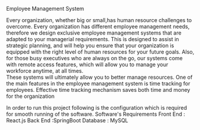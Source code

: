 Employee Management System

 Every  organization, whether big or small,has human resource challenges to overcome.
 Every organization has different employee management needs, therefore we design exclusive employee management systems that are adapted to your managerial requirements.
 This is designed to assist in strategic planning, and will help you ensure that your organization is equipped with the right level of human resources for your future goals. 
 Also, for those busy executives who are always on the go, our systems come with remote access features, which will allow you to manage your workforce anytime, at all times.  
 These systems will ultimately allow you to better manage resources. One of the main features in the employee management system is time tracking for employees.
 Effective time tracking mechanism saves both time and money for the organization
 
In order to run this project following is the configuration which is required for smooth running of the software.
Software's Requirements
Front End :	React.js
Back End :SpringBoot
Database :	MySQL
